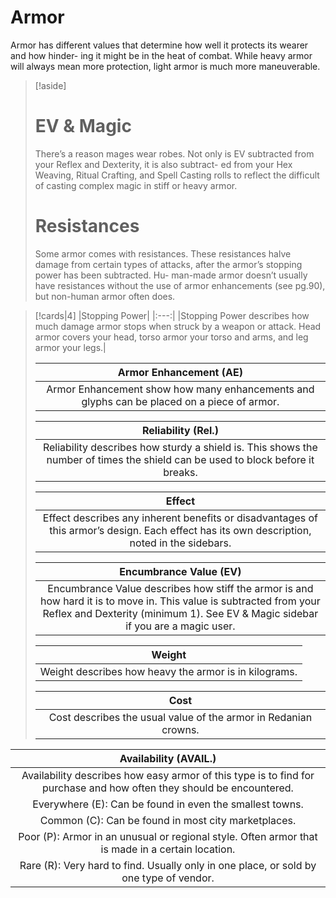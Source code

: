 # Armor
Armor has different values that determine how well it protects its wearer and how hinder- ing it might be in the heat of combat. While heavy armor will always mean more protection, light armor is much more maneuverable.
>[!aside]
># EV & Magic
>There’s a reason mages wear robes. Not only is EV subtracted from your Reflex and Dexterity, it is also subtract- ed from your Hex Weaving, Ritual Crafting, and Spell Casting rolls to reflect the difficult of casting complex magic in stiff or heavy armor.
>
># Resistances
>Some armor comes with resistances. These resistances halve damage from certain types of attacks, after the armor’s stopping power has been subtracted. Hu- man-made armor doesn’t usually have resistances without the use of armor enhancements (see pg.90), but non-human armor often does.

>[!cards|4]
>|Stopping Power|
>|:---:|
>|Stopping Power describes how much damage armor stops when struck by a weapon or attack. Head armor covers your head, torso armor your torso and arms, and leg armor your legs.|
>
>|Armor Enhancement (AE)|
>|:--:|
>|Armor Enhancement show how many enhancements and glyphs can be placed on a piece of armor.|
>
>|Reliability (Rel.)|
>|:--:|
>|Reliability describes how sturdy a shield is. This shows the number of times the shield can be used to block before it breaks.|
>
>|Effect|
>|:--:|
>|Effect describes any inherent benefits or disadvantages of this armor’s design. Each effect has its own description, noted in the sidebars.|
>
>|Encumbrance Value (EV)|
>|:--:|
>|Encumbrance Value describes how stiff the armor is and how hard it is to move in. This value is subtracted from your Reflex and Dexterity (minimum 1). See EV & Magic sidebar if you are a magic user.|
>
>|Weight|
>|:--:|
>|Weight describes how heavy the armor is in kilograms.|
>
>|Cost|
>|:--:|
>|Cost describes the usual value of the armor in Redanian crowns.|

|Availability (AVAIL.)|
|:--:|
|Availability describes how easy armor of this type is to find for purchase and how often they should be encountered. |
|Everywhere (E): Can be found in even the smallest towns.|
|Common (C): Can be found in most city marketplaces.|
|Poor (P): Armor in an unusual or regional style. Often armor that is made in a certain location.|
|Rare (R): Very hard to find. Usually only in one place, or sold by one type of vendor.|